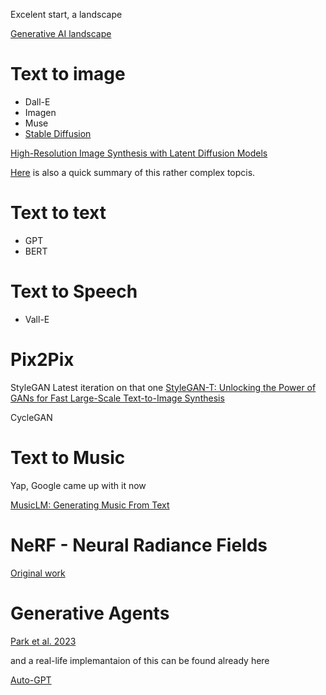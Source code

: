 Excelent start, a landscape

[Generative AI landscape](https://medium.com/data-science-rush/generative-ai-landscape-3d2a4596020f)

# Text to image

- Dall-E
- Imagen
- Muse
- [Stable Diffusion](https://github.com/CompVis/stable-diffusion)

[High-Resolution Image Synthesis with Latent Diffusion Models
](https://arxiv.org/abs/2112.10752)

[Here](https://bootcamp.uxdesign.cc/how-stable-diffusion-works-explained-for-non-technical-people-be6aa674fa1d) is also a quick summary of this rather complex topcis. 


# Text to text
- GPT
- BERT

# Text to Speech
- Vall-E

# Pix2Pix

StyleGAN
Latest iteration on that one
[StyleGAN-T: Unlocking the Power of GANs for Fast Large-Scale Text-to-Image Synthesis
](https://arxiv.org/abs/2301.09515)

CycleGAN

# Text to Music
Yap, Google came up with it now

[MusicLM: Generating Music From Text](https://google-research.github.io/seanet/musiclm/examples/)

# NeRF - Neural Radiance Fields

[Original work](https://www.matthewtancik.com/nerf)

# Generative Agents

[Park et al. 2023](https://arxiv.org/abs/2304.03442)

and a real-life implemantaion of this can be found already here

[Auto-GPT](https://github.com/Significant-Gravitas/Auto-GPT)

